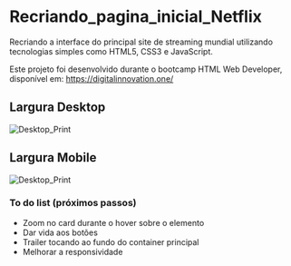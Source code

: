 # Recriando_pagina_inicial_Netflix

Recriando a interface do principal site de streaming mundial utilizando tecnologias simples como HTML5, CSS3 e JavaScript.

Este projeto foi desenvolvido durante o bootcamp HTML Web Developer, disponível em: https://digitalinnovation.one/

## Largura Desktop
![Desktop_Print](./Recriando_pagina_inicial_da_Netflix/img/gif-desktop.gif)

## Largura Mobile 
![Desktop_Print](./Recriando_pagina_inicial_da_Netflix/img/gif-responsivo.gif)

### To do list (próximos passos)
- Zoom no card durante o hover sobre o elemento
- Dar vida aos botões
- Trailer tocando ao fundo do container principal
- Melhorar a responsividade

